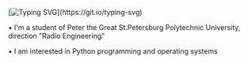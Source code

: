 [![Typing SVG](https://readme-typing-svg.demolab.com?font=Montserrat&pause=1000&center=%D0%9B%D0%9E%D0%96%D0%AC&vCenter=%D0%9B%D0%9E%D0%96%D0%AC&repeat=%D0%B8%D1%81%D1%82%D0%B8%D0%BD%D0%BD%D1%8B%D0%B9&random=%D0%9B%D0%9E%D0%96%D0%AC&width=435&lines=Hello+there+!)](https://git.io/typing-svg)

• I'm a student of Peter the Great St.Petersburg Polytechnic University, direction "Radio Engineering"

• I am interested in Python programming and operating systems
